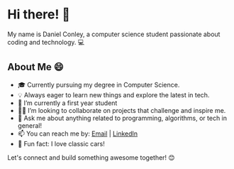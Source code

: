 # Hi there! 👋

My name is Daniel Conley, a computer science student passionate about coding and technology. 💻

## About Me 😄

- 🎓 Currently pursuing my degree in Computer Science.
- 💡 Always eager to learn new things and explore the latest in tech.
- 🌱 I’m currently a first year student
- 👯‍♂️ I’m looking to collaborate on projects that challenge and inspire me.
- 💬 Ask me about anything related to programming, algorithms, or tech in general!
- 📫 You can reach me by: [Email](mailto:danielbraydenconley@gmail.com) | [LinkedIn](https://linkedin.com/in/danielbraydeconley)
- 🚗 Fun fact: I love classic cars!

Let's connect and build something awesome together! 😊
